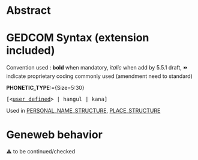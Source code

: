 ﻿# Abstract

# GEDCOM Syntax (extension included)
Convention used : **bold** when mandatory, _italic_ when add by 5.5.1 draft, &#x23E9; indicate proprietary coding commonly used (amendment need to standard)<br />

**PHONETIC_TYPE**:={Size=5:30}
<pre>
[&lt;<a href=Ged.user defined>user defined</a>&gt; | hangul | kana]
</pre>
Used in <a href=Ged.PERSONAL_NAME_STRUCTURE>PERSONAL_NAME_STRUCTURE</a>, <a href=Ged.PLACE_STRUCTURE>PLACE_STRUCTURE</a><br />

# Geneweb behavior


:warning: to be continued/checked

